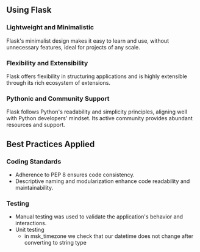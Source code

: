 

## Using Flask

### Lightweight and Minimalistic

Flask's minimalist design makes it easy to learn and use, without unnecessary features, ideal for projects of any scale.

### Flexibility and Extensibility

Flask offers flexibility in structuring applications and is highly extensible through its rich ecosystem of extensions.

### Pythonic and Community Support

Flask follows Python's readability and simplicity principles, aligning well with Python developers' mindset. Its active community provides abundant resources and support.

## Best Practices Applied

### Coding Standards

- Adherence to PEP 8 ensures code consistency.
- Descriptive naming and modularization enhance code readability and maintainability.

### Testing

- Manual testing was used to validate the application's behavior and interactions.
- Unit testing
    - in msk_timezone we check that our datetime does not change after converting to string type
